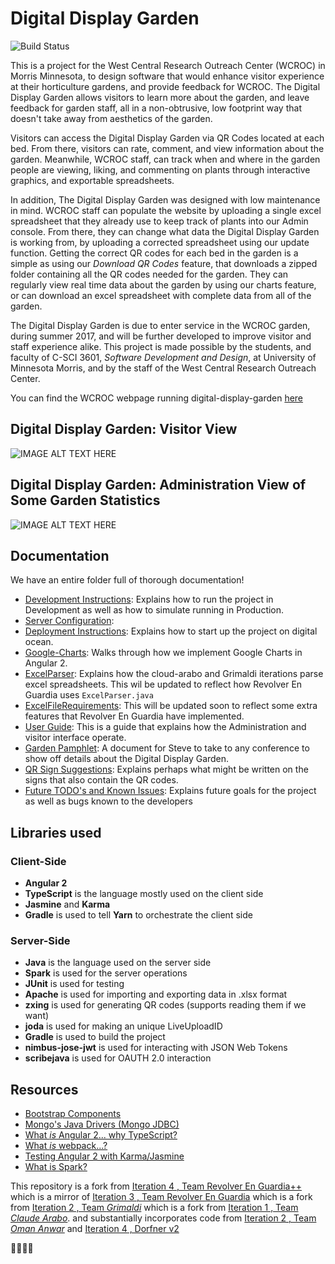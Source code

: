 # Digital Display Garden
![Build Status](https://travis-ci.org/UMM-CSci/digital-display-garden.svg?branch=master)

This is a project for the West Central Research Outreach Center (WCROC) in Morris Minnesota, to design software that would enhance visitor experience at their horticulture gardens, and provide feedback for WCROC. The Digital Display Garden allows visitors to learn more about the garden, and leave feedback for garden staff, all in a non-obtrusive, low footprint way that doesn't take away from aesthetics of the garden.  

Visitors can access the Digital Display Garden via QR Codes located at each bed. From there, visitors can rate, comment, and view information about the garden. Meanwhile, WCROC staff, can track when and where in the garden people are viewing, liking, and commenting on plants through interactive graphics, and exportable spreadsheets.  

In addition, The Digital Display Garden was designed with low maintenance in mind. WCROC staff can populate the website by uploading a single excel spreadsheet that they already use to keep track of plants into our Admin console. From there, they can change what data the Digital Display Garden is working from, by uploading a corrected spreadsheet using our update function. Getting the correct QR codes for each bed in the garden is a simple as using our *Download QR Codes* feature, that downloads a zipped folder containing all the QR codes needed for the garden. They can regularly view real time data about the garden by using our charts feature, or can download an excel spreadsheet with complete data from all of the garden.   

The Digital Display Garden is due to enter service in the WCROC garden, during summer 2017, and will be further developed to improve visitor and staff experience alike. This project is made possible by the students, and faculty of C-SCI 3601, *Software Development and Design*, at University of Minnesota Morris, and by the staff of the West Central Research Outreach Center.

You can find the WCROC webpage running digital-display-garden [here](https://ddg.wcroc.umn.edu)  

## Digital Display Garden: Visitor View
![IMAGE ALT TEXT HERE](Documentation/Graphics/DigitalDisplayGarden.png)

## Digital Display Garden: Administration View of Some Garden Statistics
![IMAGE ALT TEXT HERE](Documentation/Graphics/DigitalDisplayGardenCharts.png)


## Documentation  
We have an entire folder full of thorough documentation!
* [Development Instructions](/Documentation/Development.md): Explains how to run the project in Development as well as how to simulate running in Production.
* [Server Configuration](/Documentation/ServerConfiguration.md):
* [Deployment Instructions](/Documentation/DEPLOY.MD): Explains how to start up the project on digital ocean.  
* [Google-Charts](/Documentation/Google-Charts.md): Walks through how we implement Google Charts in Angular 2.  
* [ExcelParser](/Documentation/ExcelParser.md): Explains how the cloud-arabo and Grimaldi iterations parse excel spreadsheets. This wil be updated to reflect how Revolver En Guardia uses `ExcelParser.java`  
* [ExcelFileRequirements](/Documentation/ExcelFileRequirements.md): This will be updated soon to reflect some extra features that Revolver En Guardia have implemented.
* [User Guide](/Documentation/UserGuide/DDGUserGuide-RevolverenGuardia.pdf): This is a guide that explains how the Administration and visitor interface operate.
* [Garden Pamphlet](/Documentation/Pamphlet.md): A document for Steve to take to any conference to show off details about the Digital Display Garden.
* [QR Sign Suggestions](/Documentation/QR-Sign-Suggestions.md): Explains perhaps what might be written on the signs that also contain the QR codes.
* [Future TODO's and Known Issues](/Documentation/FutureTodosKnownProblems.md): Explains future goals for the project as well as bugs known to the developers


## Libraries used
### Client-Side
* **Angular 2**
* **TypeScript** is the language mostly used on the client side
* **Jasmine** and **Karma**
* **Gradle** is used to tell **Yarn** to orchestrate the client side

### Server-Side
* **Java** is the language used on the server side
* **Spark** is used for the server operations
* **JUnit** is used for testing
* **Apache** is used for importing and exporting data in .xlsx format
* **zxing** is used for generating QR codes (supports reading them if we want)
* **joda** is used for making an unique LiveUploadID
* **Gradle** is used to build the project
* **nimbus-jose-jwt** is used for interacting with JSON Web Tokens
* **scribejava** is used for OAUTH 2.0 interaction

## Resources

- [Bootstrap Components][bootstrap]
- [Mongo's Java Drivers (Mongo JDBC)][mongo-jdbc]
- [What _is_ Angular 2... why TypeScript?][angular-2]
- [What _is_ webpack...?][whats-webpack]
- [Testing Angular 2 with Karma/Jasmine][angular2-karma-jasmine]
- [What is Spark?](http://sparkjava.com/documentation.html)

[angular-2]: https://www.infoq.com/articles/Angular2-TypeScript-High-Level-Overview
[angular2-karma-jasmine]: http://twofuckingdevelopers.com/2016/01/testing-angular-2-with-karma-and-jasmine/
[travis]: https://travis-ci.org/
[whats-webpack]: https://webpack.github.io/docs/what-is-webpack.html
[bootstrap]: https://getbootstrap.com/components/
[mongo-jdbc]: https://docs.mongodb.com/ecosystem/drivers/java/  

This repository is a fork from [Iteration 4 , Team  Revolver En Guardia++](https://github.com/UMM-CSci-3601-S17/digital-display-garden-iteration-4-revolverenguardia-1)
which is a mirror of [Iteration 3 , Team  Revolver En Guardia](https://github.com/UMM-CSci-3601-S17/digital-display-garden-iteration-3)
which is a fork from [Iteration 2 , Team _Grimaldi_](https://github.com/UMM-CSci-3601-S17/digital-display-garden-iteration-2-grimaldi.git)
which is a fork from [Iteration 1 , Team _Claude Arabo_](https://github.com/UMM-CSci-3601-S17/digital-display-garden-iteration-1-claudearabo).
and substantially incorporates code from [Iteration 2 , Team _Oman Anwar_](https://github.com/UMM-CSci-3601-S17/digital-display-garden-iteration-2-omaranwar.git)
and [Iteration 4 , Dorfner v2](https://github.com/UMM-CSci-3601-S17/digital-display-garden-iteration-4-dorfner-v2.git)

:octopus::fork_and_knife::rice::sushi:
